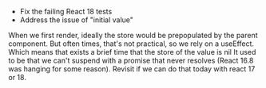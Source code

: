 * Fix the failing React 18 tests
* Address the issue of "initial value"

When we first render, ideally the store would be prepopulated
by the parent component.
But often times, that's not practical, so we rely on a useEffect.
Which means that exists a brief time that the store of the value is nil
It used to be that we can't suspend with a promise that never resolves
(React 16.8 was hanging for some reason).
Revisit if we can do that today with react 17 or 18.